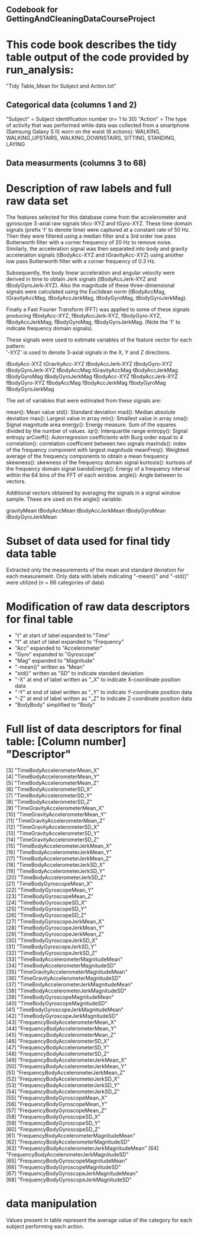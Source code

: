 ## Codebook for GettingAndCleaningDataCourseProject

# This code book describes the tidy table output of the code provided by run_analysis: 
"Tidy Table_Mean for Subject and Action.txt"

## Categorical data (columns 1 and 2)
"Subject" = Subject identification number (n= 1 to 30)
"Action" = The type of activity that was performed while data was collected from a smartphone (Samsung Galaxy S II) worn on the waist (6 actions): WALKING, WALKING_UPSTAIRS, WALKING_DOWNSTAIRS, SITTING, STANDING, LAYING

## Data measurments (columns 3 to 68)
# Description of raw labels and full raw data set
The features selected for this database come from the accelerometer and gyroscope 3-axial raw signals tAcc-XYZ and tGyro-XYZ. These time domain signals (prefix 't' to denote time) were captured at a constant rate of 50 Hz. Then they were filtered using a median filter and a 3rd order low pass Butterworth filter with a corner frequency of 20 Hz to remove noise. Similarly, the acceleration signal was then separated into body and gravity acceleration signals (tBodyAcc-XYZ and tGravityAcc-XYZ) using another low pass Butterworth filter with a corner frequency of 0.3 Hz. 

Subsequently, the body linear acceleration and angular velocity were derived in time to obtain Jerk signals (tBodyAccJerk-XYZ and tBodyGyroJerk-XYZ). Also the magnitude of these three-dimensional signals were calculated using the Euclidean norm (tBodyAccMag, tGravityAccMag, tBodyAccJerkMag, tBodyGyroMag, tBodyGyroJerkMag). 

Finally a Fast Fourier Transform (FFT) was applied to some of these signals producing fBodyAcc-XYZ, fBodyAccJerk-XYZ, fBodyGyro-XYZ, fBodyAccJerkMag, fBodyGyroMag, fBodyGyroJerkMag. (Note the 'f' to indicate frequency domain signals). 

These signals were used to estimate variables of the feature vector for each pattern:  
'-XYZ' is used to denote 3-axial signals in the X, Y and Z directions.

tBodyAcc-XYZ
tGravityAcc-XYZ
tBodyAccJerk-XYZ
tBodyGyro-XYZ
tBodyGyroJerk-XYZ
tBodyAccMag
tGravityAccMag
tBodyAccJerkMag
tBodyGyroMag
tBodyGyroJerkMag
fBodyAcc-XYZ
fBodyAccJerk-XYZ
fBodyGyro-XYZ
fBodyAccMag
fBodyAccJerkMag
fBodyGyroMag
fBodyGyroJerkMag

The set of variables that were estimated from these signals are: 

mean(): Mean value
std(): Standard deviation
mad(): Median absolute deviation 
max(): Largest value in array
min(): Smallest value in array
sma(): Signal magnitude area
energy(): Energy measure. Sum of the squares divided by the number of values. 
iqr(): Interquartile range 
entropy(): Signal entropy
arCoeff(): Autorregresion coefficients with Burg order equal to 4
correlation(): correlation coefficient between two signals
maxInds(): index of the frequency component with largest magnitude
meanFreq(): Weighted average of the frequency components to obtain a mean frequency
skewness(): skewness of the frequency domain signal 
kurtosis(): kurtosis of the frequency domain signal 
bandsEnergy(): Energy of a frequency interval within the 64 bins of the FFT of each window.
angle(): Angle between to vectors.

Additional vectors obtained by averaging the signals in a signal window sample. These are used on the angle() variable:

gravityMean
tBodyAccMean
tBodyAccJerkMean
tBodyGyroMean
tBodyGyroJerkMean

# Subset of data used for final tidy data table
Extracted only the measurements of the mean and standard deviation for each measurement. Only data with labels indicating "-mean()" and "-std()" were utilized (n = 66 categories of data)

# Modification of raw data descriptors for final table
* "t" at start of label expanded to "Time"
* "f" at start of label expanded to "Frequency"
* "Acc" expanded to "Accelerometer"
* "Gyro" expanded to "Gyroscope"
* "Mag"  expanded to "Magnitude"
* "-mean()" written as "Mean"
* "std()" written as "SD" to indicate standard deviation
* "-X" at end of label written as "_X" to indicate X-coordinate position data
* "-Y" at end of label written as "_Y" to indicate Y-coordinate position data
* "-Z" at end of label written as "_Z" to indicate Z-coordinate position data
* "BodyBody" simplified to "Body"

# Full list of data descriptors for final table: [Column number] "Descriptor"
 [3] "TimeBodyAccelerometerMean_X"                
 [4] "TimeBodyAccelerometerMean_Y"                
 [5] "TimeBodyAccelerometerMean_Z"                
 [6] "TimeBodyAccelerometerSD_X"                  
 [7] "TimeBodyAccelerometerSD_Y"                  
 [8] "TimeBodyAccelerometerSD_Z"                  
 [9] "TimeGravityAccelerometerMean_X"             
[10] "TimeGravityAccelerometerMean_Y"             
[11] "TimeGravityAccelerometerMean_Z"             
[12] "TimeGravityAccelerometerSD_X"               
[13] "TimeGravityAccelerometerSD_Y"               
[14] "TimeGravityAccelerometerSD_Z"               
[15] "TimeBodyAccelerometerJerkMean_X"            
[16] "TimeBodyAccelerometerJerkMean_Y"            
[17] "TimeBodyAccelerometerJerkMean_Z"            
[18] "TimeBodyAccelerometerJerkSD_X"              
[19] "TimeBodyAccelerometerJerkSD_Y"              
[20] "TimeBodyAccelerometerJerkSD_Z"              
[21] "TimeBodyGyroscopeMean_X"                    
[22] "TimeBodyGyroscopeMean_Y"                    
[23] "TimeBodyGyroscopeMean_Z"                    
[24] "TimeBodyGyroscopeSD_X"                      
[25] "TimeBodyGyroscopeSD_Y"                      
[26] "TimeBodyGyroscopeSD_Z"                      
[27] "TimeBodyGyroscopeJerkMean_X"                
[28] "TimeBodyGyroscopeJerkMean_Y"                
[29] "TimeBodyGyroscopeJerkMean_Z"                
[30] "TimeBodyGyroscopeJerkSD_X"                  
[31] "TimeBodyGyroscopeJerkSD_Y"                  
[32] "TimeBodyGyroscopeJerkSD_Z"                  
[33] "TimeBodyAccelerometerMagnitudeMean"         
[34] "TimeBodyAccelerometerMagnitudeSD"           
[35] "TimeGravityAccelerometerMagnitudeMean"      
[36] "TimeGravityAccelerometerMagnitudeSD"        
[37] "TimeBodyAccelerometerJerkMagnitudeMean"     
[38] "TimeBodyAccelerometerJerkMagnitudeSD"       
[39] "TimeBodyGyroscopeMagnitudeMean"             
[40] "TimeBodyGyroscopeMagnitudeSD"               
[41] "TimeBodyGyroscopeJerkMagnitudeMean"         
[42] "TimeBodyGyroscopeJerkMagnitudeSD"           
[43] "FrequencyBodyAccelerometerMean_X"           
[44] "FrequencyBodyAccelerometerMean_Y"           
[45] "FrequencyBodyAccelerometerMean_Z"           
[46] "FrequencyBodyAccelerometerSD_X"             
[47] "FrequencyBodyAccelerometerSD_Y"             
[48] "FrequencyBodyAccelerometerSD_Z"             
[49] "FrequencyBodyAccelerometerJerkMean_X"       
[50] "FrequencyBodyAccelerometerJerkMean_Y"       
[51] "FrequencyBodyAccelerometerJerkMean_Z"       
[52] "FrequencyBodyAccelerometerJerkSD_X"         
[53] "FrequencyBodyAccelerometerJerkSD_Y"         
[54] "FrequencyBodyAccelerometerJerkSD_Z"         
[55] "FrequencyBodyGyroscopeMean_X"               
[56] "FrequencyBodyGyroscopeMean_Y"               
[57] "FrequencyBodyGyroscopeMean_Z"               
[58] "FrequencyBodyGyroscopeSD_X"                 
[59] "FrequencyBodyGyroscopeSD_Y"                 
[60] "FrequencyBodyGyroscopeSD_Z"                 
[61] "FrequencyBodyAccelerometerMagnitudeMean"    
[62] "FrequencyBodyAccelerometerMagnitudeSD"      
[63] "FrequencyBodyAccelerometerJerkMagnitudeMean"
[64] "FrequencyBodyAccelerometerJerkMagnitudeSD"  
[65] "FrequencyBodyGyroscopeMagnitudeMean"        
[66] "FrequencyBodyGyroscopeMagnitudeSD"          
[67] "FrequencyBodyGyroscopeJerkMagnitudeMean"    
[68] "FrequencyBodyGyroscopeJerkMagnitudeSD"

# data manipulation
Values present in table represent the average value of the category for each subject performing each action. 